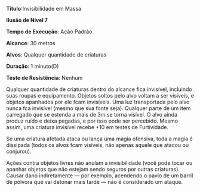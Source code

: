 **Titulo**:Invisibilidade em Massa

**Ilusão de Nível 7**

**Tempo de Execução**: Ação Padrão

**Alcance**: 30 metros

**Alvos**: Qualquer quantidade de criaturas

**Duração**: 1 minuto(D)

**Teste de Resistência**: Nenhum 

Qualquer quantidade de criaturas dentro do alcance fica invisível, incluindo suas roupas e equipamento. 
Objetos soltos pelo alvo voltam a ser visíveis, e objetos apanhados por ele fcam invisíveis. 
Uma luz transportada pelo alvo nunca fca invisível (mesmo que sua fonte seja). 
Qualquer parte de um item carregado que se estenda a mais de 3m se torna visível.
O alvo ainda produz ruído e deixa pegadas, e por isso pode ser percebido.
Mesmo assim, uma criatura invisível recebe +10 em testes de Furtividade.

Se uma criatura afetada ataca ou lança uma magia ofensiva, toda a magia é dissipada (todos os alvos fcam visíveis, não apenas aquele que atacou ou conjurou).

Ações contra objetos livres não anulam a invisibilidade (você pode tocar ou apanhar objetos que não estejam sendo seguros por outras
criaturas). Causar dano indiretamente — por exemplo, acendendo o pavio de um barril de pólvora que vai detonar mais tarde — não é considerado um ataque.